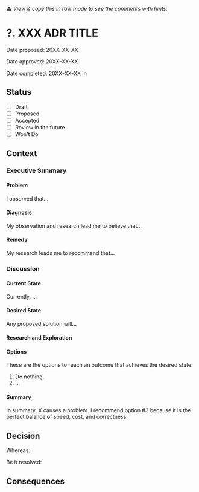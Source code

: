 :warning: _View & copy this in raw mode to see the comments with hints._

<!-- This is a barebones template specifically for using this PDR format within an Architecture Decision Record (ADR) -->

# ?. XXX ADR TITLE

Date proposed: 20XX-XX-XX

Date approved: 20XX-XX-XX

Date completed: 20XX-XX-XX in <!-- LINK TO PR -->

## Status

- [ ] Draft
- [ ] Proposed
- [ ] Accepted
- [ ] Review in the future
- [ ] Won't Do

## Context

<!-- Summarize the summary and recommended action in one or two sentences -->

### Executive Summary

#### Problem

<!-- Describe the problem in concrete terms. Be factual, cite data but do not explain the data: that goes in the Research and Exploration section. Keep this problem description succinct and free of opinionated language. Examples: "I am lightheaded." "Code Reviews are open for weeks without comments, approvals, or merges." -->

I observed that…

#### Diagnosis

<!-- Describe what your research leads you to believe is the problem. Do not describe secondary problems or suggest resolutions to individual diagnoses: those go in the other sections. Example: "I am bleeding." "The team does not prioritize reviewing and instead prefers to generate new code until blocked." -->

My observation and research lead me to believe that…

#### Remedy

<!-- Summarize the realistic options presented herein but always highlight the recommended course of action. Ideally, this whole executive summary section could be read as three sentences. Example: "I should apply a bandage." "The team should set aside the first 30 minutes of their day to conduct reviews, skipping this time block only when there are no reviews to be done." -->

My research leads me to recommend that…

### Discussion

#### Current State

<!-- Describe in as much detail as necessary the current state of the world. Describe the problem and its effects on schedules, timelines, budgets, sanity, and more. Focus on risks and uncertainty that cause this to be a problem worth fixing. -->

Currently, …

#### Desired State

<!-- Describe in as much detail as necessary the desired state after any proposed remedy is applied. All remedies should achieve this goal but perhaps vary in the three categories: cost, speed, and correctness. Those remedies should not be outlined here. -->

Any proposed solution will…

#### Research and Exploration

<!-- 
This is the meat of the document.
Explore solutions in-depth, outline what you've looked into and rejected as well as what's possible.
-->

#### Options

<!-- Summarize possible solutions here. One option should always be "do nothing" and explain the ramifications of inaction. Always list these by number so that they can be easily referenced in the summary and in subsequent discussion.-->

These are the options to reach an outcome that achieves the desired state.

1. Do nothing.
2. …

#### Summary

<!-- Use this section to describe the problem, its cause, and your recommended remedy, referencing the option number from the options section. -->

In summary, X causes a problem. I recommend option #3 because it is the perfect balance of speed, cost, and correctness.

## Decision

Whereas:

<!-- Summarize the problems, dependencies, etc. -->

Be it resolved:

<!-- List the actions that will happen upon Acceptance -->

## Consequences

<!-- List *all* possible side effects and people who you know should be notified of the change. -->
